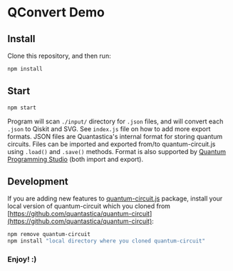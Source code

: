 # QConvert Demo

## Install

Clone this repository, and then run:

```bash
npm install
```

## Start

```bash
npm start
```

Program will scan `./input/` directory for `.json` files, and will convert each `.json` to Qiskit and SVG. See `index.js` file on how to add more export formats. JSON files are Quantastica's internal format for storing quantum circuits. Files can be imported and exported from/to quantum-circuit.js using `.load()` and `.save()` methods. Format is also supported by [Quantum Programming Studio](https://quantum-circuit.com) (both import and export).


## Development

If you are adding new features to [quantum-circuit.js](https://www.npmjs.com/package/quantum-circuit) package, install your local version of quantum-circuit which you cloned from [https://github.com/quantastica/quantum-circuit](https://github.com/quantastica/quantum-circuit):

```bash
npm remove quantum-circuit
npm install "local directory where you cloned quantum-circuit"
```


### Enjoy! :)
